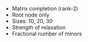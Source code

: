 - Matrix completion (rank-2)
- Root node only
- Sizes: 10, 20, 30
- Strength of relaxation
- Fractional number of minors